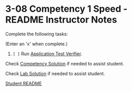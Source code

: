 
# 3-08 Competency 1 Speed - README Instructor Notes

Complete the following tasks:

(Enter an 'x' when complete.)

1. `[ ]` Run [Application Test Verifier](lab_verification_test.py).

Check [Competency Solution](1_competency_solution.md) if needed to assist 
student.

Check [Lab Solution](lab_solution.asm) if needed to assist student.

[Student README](../README.md)


<!--- End of file. --->
